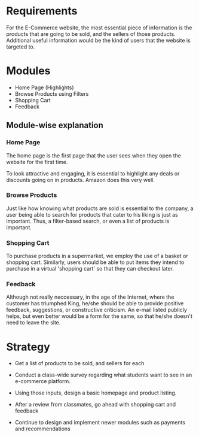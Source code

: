 # Requirements

For the E-Commerce website, the most essential piece of information is the products that are going to be sold, and the sellers of those products. Additional useful information would be the kind of users that the website is targeted to.

# Modules

* Home Page (Highlights)
* Browse Products using Filters
* Shopping Cart
* Feedback

## Module-wise explanation

### Home Page

The home page is the first page that the user sees when they open the website for the first time.

To look attractive and engaging, it is essential to highlight any deals or discounts going on in products. Amazon does this very well.

### Browse Products
Just like how knowing what products are sold is essential to the company, a user being able to search for products that cater to his liking is just as important. Thus, a filter-based search, or even a list of products is important.

### Shopping Cart
To purchase products in a supermarket, we employ the use of a basket or shopping cart. Similarly, users should be able to put items they intend to purchase in a virtual 'shopping cart' so that they can checkout later.

### Feedback
Although not really neccessary, in the age of the Internet, where the customer has triumphed King, he/she should be able to provide positive feedback, suggestions, or constructive criticism. An e-mail listed publicly helps, but even better would be a form for the same, so that he/she doesn't need to leave the site.

# Strategy

* Get a list of products to be sold, and sellers for each

* Conduct a class-wide survey regarding what students want to see in an e-commerce platform.

* Using those inputs, design a basic homepage and product listing.

* After a review from classmates, go ahead with shopping cart and feedback

* Continue to design and implement newer modules such as payments and recommendations